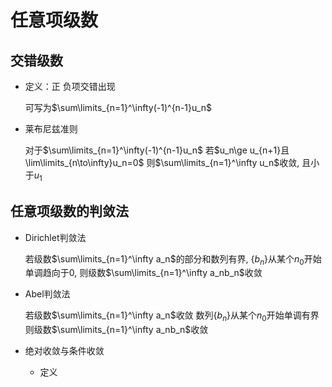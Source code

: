 # 任意项级数

## 交错级数

- 定义：正 负项交错出现

  可写为$\sum\limits_{n=1}^\infty(-1)^{n-1}u_n$

- 莱布尼兹准则

  对于$\sum\limits_{n=1}^\infty(-1)^{n-1}u_n$
  若$u_n\ge u_{n+1}且	\lim\limits_{n\to\infty}u_n=0$
  则$\sum\limits_{n=1}^\infty u_n$收敛, 且小于$u_1$

## 任意项级数的判敛法

- Dirichlet判敛法

  若级数$\sum\limits_{n=1}^\infty a_n$的部分和数列有界,
  $\{b_n\}$从某个$n_0$开始单调趋向于0, 
  则级数$\sum\limits_{n=1}^\infty a_nb_n$收敛

- Abel判敛法

  若级数$\sum\limits_{n=1}^\infty a_n$收敛
  数列$\{b_n\}$从某个$n_0$开始单调有界
  则级数$\sum\limits_{n=1}^\infty a_nb_n$收敛

- 绝对收敛与条件收敛

  - 定义